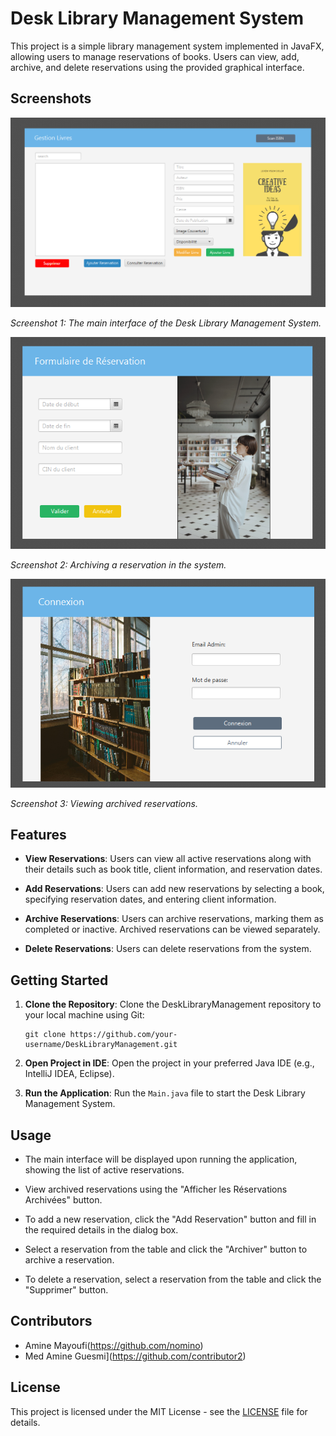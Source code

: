 # Desk Library Management System

This project is a simple library management system implemented in JavaFX, allowing users to manage reservations of books. Users can view, add, archive, and delete reservations using the provided graphical interface.

## Screenshots

![Screenshot 1](Screenshot/Capture%20d’écran%202024-05-13%20221006.png)

*Screenshot 1: The main interface of the Desk Library Management System.*

![Screenshot 2](Screenshot/Capture%20d’écran%202024-05-13%20221123.png)

*Screenshot 2: Archiving a reservation in the system.*

![Screenshot 3](Screenshot/Capture%20d’écran%202024-05-13%20221151.png)

*Screenshot 3: Viewing archived reservations.*

## Features

- **View Reservations**: Users can view all active reservations along with their details such as book title, client information, and reservation dates.
  
- **Add Reservations**: Users can add new reservations by selecting a book, specifying reservation dates, and entering client information.

- **Archive Reservations**: Users can archive reservations, marking them as completed or inactive. Archived reservations can be viewed separately.

- **Delete Reservations**: Users can delete reservations from the system.

## Getting Started

1. **Clone the Repository**: Clone the DeskLibraryManagement repository to your local machine using Git:

    ```
    git clone https://github.com/your-username/DeskLibraryManagement.git
    ```

2. **Open Project in IDE**: Open the project in your preferred Java IDE (e.g., IntelliJ IDEA, Eclipse).

3. **Run the Application**: Run the `Main.java` file to start the Desk Library Management System.

## Usage

- The main interface will be displayed upon running the application, showing the list of active reservations.
  
- View archived reservations using the "Afficher les Réservations Archivées" button.
  
- To add a new reservation, click the "Add Reservation" button and fill in the required details in the dialog box.
  
- Select a reservation from the table and click the "Archiver" button to archive a reservation.
  
- To delete a reservation, select a reservation from the table and click the "Supprimer" button.

## Contributors

- Amine Mayoufi(https://github.com/nomino)
- Med Amine Guesmi](https://github.com/contributor2)

## License

This project is licensed under the MIT License - see the [LICENSE](LICENSE) file for details.
